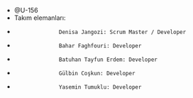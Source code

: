 - @U-156
- Takım elemanları: 
-                   Denisa Jangozi: Scrum Master / Developer
-                   Bahar Faghfouri: Developer
-                   Batuhan Tayfun Erdem: Developer
-                   Gülbin Coşkun: Developer
-                   Yasemin Tumuklu: Developer
